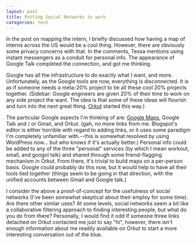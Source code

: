 ```yaml
--- 
layout: post
title: Putting Social Networks to work
categories: tech
---
```

In the post on mapping the intern, I briefly discussed how having a map of interns across the US would be a cool thing. However, there are obviously some privacy concerns with that. In the comments, Tessa mentions using instant messengers as a conduit for personal info. The appearance of Google Talk completed the connection, and got me thinking.

Google has all the infrastructure to do exactly what I want, and more. Unfortunately, as the Google tools are now, everything is disconnected. It is as if someone needs a meta-20% project to tie all these cool 20% projects together. (Sidebar: Google engineers are given 20% of their time to work on any side project the want. The idea is that some of these ideas will flourish and turn into the next great thing. <a href="http://www.orkut.com/">Orkut</a> started this way.)

The particular Google aspects I'm thinking of are: <a href="http://maps.google.com/">Google Maps</a>, Google Talk and / or Gmail, and Orkut. (gah, no more links from me. Blogspot's editor is either horrible with regard to adding links, or it uses some paradigm I'm completely unfamiliar with.--this is somewhat resolved by using WordPress now... but who knows if it's actually better.) Personal info could be added to any of the three "personal" services (by which I mean workout, small, and googol talk) and shared through some friend-flagging mechanism in Orkut. From there, it's trivial to build maps on a per-person basis. Google could probably do this now, but it would help to have all their tools tied together (things seem to be going in that direction, with the unified accounts between Gmail and Google talk.)

I consider the above a proof-of-concept for the usefulness of social networks (I've been somewhat skeptical about their employ for some time). Are there other similar uses? At some levels, social networks seem a bit like a collaborative filtering approach to finding interesting people, but what do you do from there? Personally, I would find it odd if someone three links detached on Orkut contacted me just to say "hi", however, there isn't enough information about me readily available on Orkut to start a more interesting conversation out of the blue.
